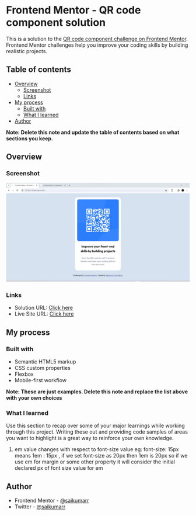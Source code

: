 # Frontend Mentor - QR code component solution

This is a solution to the [QR code component challenge on Frontend Mentor](https://www.frontendmentor.io/challenges/qr-code-component-iux_sIO_H). Frontend Mentor challenges help you improve your coding skills by building realistic projects. 

## Table of contents

- [Overview](#overview)
  - [Screenshot](#screenshot)
  - [Links](#links)
- [My process](#my-process)
  - [Built with](#built-with)
  - [What I learned](#what-i-learned)
- [Author](#author)


**Note: Delete this note and update the table of contents based on what sections you keep.**

## Overview

### Screenshot

![](./screenshot.png)


### Links

- Solution URL: [Click here](https://github.com/saikumarr/qrcode.github.io)
- Live Site URL: [Click here](https://saikumarr.github.io/qrcode.github.io/)

## My process

### Built with

- Semantic HTML5 markup
- CSS custom properties
- Flexbox
- Mobile-first workflow

**Note: These are just examples. Delete this note and replace the list above with your own choices**

### What I learned

Use this section to recap over some of your major learnings while working through this project. Writing these out and providing code samples of areas you want to highlight is a great way to reinforce your own knowledge.

1. em value changes with respect to font-size value 
  eg: font-size: 15px means 1em : 15px , if we set font-size as 20px then 1em is 20px
  so if we use em for margin or some other property it will consider the initial declared px of font size value for em


## Author

- Frontend Mentor - [@saikumarr](https://www.frontendmentor.io/profile/saikumarr)
- Twitter - [@saikumarr](https://www.twitter.com/saikumarr)

